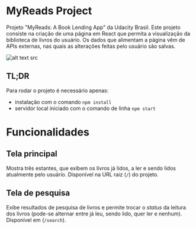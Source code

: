 # MyReads Project

Projeto "MyReads: A Book Lending App" da Udacity Brasil.
Este projeto consiste na criação de uma página em React que permita a visualização da biblioteca de livros do usuário.
Os dados que alimentam a página vêm de APIs externas, nas quais as alterações feitas pelo usuário são salvas.


![alt text](https://raw.githubusercontent.com/charlesribeiro/reactnd-project-myreads-starter/tree/master/img/myreads.jpg) src


## TL;DR

Para rodar o projeto é necessário apenas:

* instalação com o comando `npm install`
* servidor local iniciado com o comando de linha `npm start`

# Funcionalidades

## Tela principal

Mostra três estantes, que exibem os livros já lidos, a ler e sendo lidos atualmente pelo usuário. 
Disponível na URL raiz (`/`) do projeto.

## Tela de pesquisa

Exibe resultados de pesquisa de livros e permite trocar o *status* da leitura dos livros (pode-se alternar entre já leu, sendo lido, quer ler e nenhum). Disponível em (`/search`).



